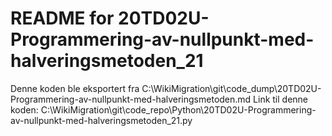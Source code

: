 # README for 20TD02U-Programmering-av-nullpunkt-med-halveringsmetoden_21
Denne koden ble eksportert fra C:\WikiMigration\git\code_dump\20TD02U-Programmering-av-nullpunkt-med-halveringsmetoden.md
Link til denne koden: C:\WikiMigration\git\code_repo\Python\20TD02U-Programmering-av-nullpunkt-med-halveringsmetoden_21.py
